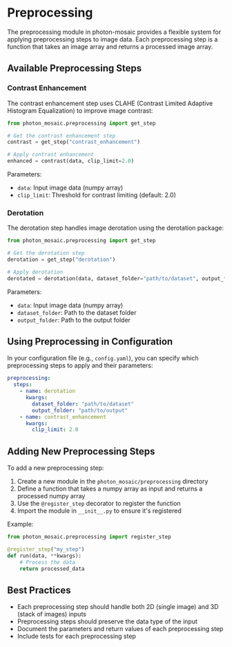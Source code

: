 # Preprocessing

The preprocessing module in photon-mosaic provides a flexible system for applying preprocessing steps to image data. Each preprocessing step is a function that takes an image array and returns a processed image array.

## Available Preprocessing Steps

### Contrast Enhancement

The contrast enhancement step uses CLAHE (Contrast Limited Adaptive Histogram Equalization) to improve image contrast:

```python
from photon_mosaic.preprocessing import get_step

# Get the contrast enhancement step
contrast = get_step("contrast_enhancement")

# Apply contrast enhancement
enhanced = contrast(data, clip_limit=2.0)
```

Parameters:
- `data`: Input image data (numpy array)
- `clip_limit`: Threshold for contrast limiting (default: 2.0)

### Derotation

The derotation step handles image derotation using the derotation package:

```python
from photon_mosaic.preprocessing import get_step

# Get the derotation step
derotation = get_step("derotation")

# Apply derotation
derotated = derotation(data, dataset_folder="path/to/dataset", output_folder="path/to/output")
```

Parameters:
- `data`: Input image data (numpy array)
- `dataset_folder`: Path to the dataset folder
- `output_folder`: Path to the output folder

## Using Preprocessing in Configuration

In your configuration file (e.g., `config.yaml`), you can specify which preprocessing steps to apply and their parameters:

```yaml
preprocessing:
  steps:
    - name: derotation
      kwargs:
        dataset_folder: "path/to/dataset"
        output_folder: "path/to/output"
    - name: contrast_enhancement
      kwargs:
        clip_limit: 2.0
```

## Adding New Preprocessing Steps

To add a new preprocessing step:

1. Create a new module in the `photon_mosaic/preprocessing` directory
2. Define a function that takes a numpy array as input and returns a processed numpy array
3. Use the `@register_step` decorator to register the function
4. Import the module in `__init__.py` to ensure it's registered

Example:
```python
from photon_mosaic.preprocessing import register_step

@register_step("my_step")
def run(data, **kwargs):
    # Process the data
    return processed_data
```

## Best Practices

- Each preprocessing step should handle both 2D (single image) and 3D (stack of images) inputs
- Preprocessing steps should preserve the data type of the input
- Document the parameters and return values of each preprocessing step
- Include tests for each preprocessing step

